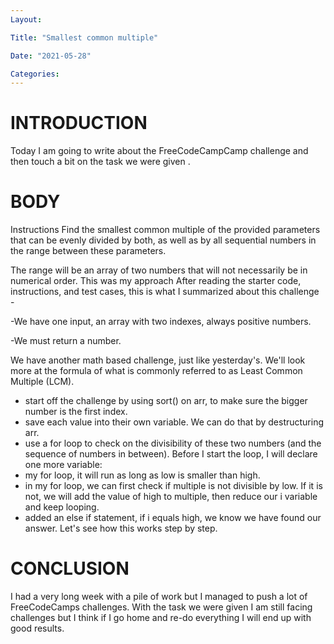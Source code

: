```yaml
---
Layout:

Title: "Smallest common multiple"

Date: "2021-05-28"

Categories:
---
```



# INTRODUCTION
Today I am going to write about the FreeCodeCampCamp challenge and then touch a bit on the task we were given .



# BODY
Instructions
Find the smallest common multiple of the provided parameters that can be evenly divided by both, as well as by all sequential numbers in the range between these parameters.

The range will be an array of two numbers that will not necessarily be in numerical order.
This was my approach
After reading the starter code, instructions, and test cases, this is what I summarized about this challenge -

-We have one input, an array with two indexes, always positive numbers.

-We must return a number.

We have another math based challenge, just like yesterday's. We'll look more at the formula of what is commonly referred to as Least Common Multiple (LCM).
- start off the challenge by using sort() on arr, to make sure the bigger number is the first index.
- save each value into their own variable. We can do that by destructuring arr.
- use a for loop to check on the divisibility of these two numbers (and the sequence of numbers in between). Before I start the loop, I will declare one more variable:
-  my for loop, it will run as long as low is smaller than high.
- in my for loop, we can first check if multiple is not divisible by low. If it is not, we will add the value of high to multiple, then reduce our i variable and keep looping.
-  added an else if statement, if i equals high, we know we have found our answer. Let's see how this works step by step.

# CONCLUSION
I had a very long week with a pile of work but I managed to push a lot of FreeCodeCamps challenges. With the task we were given I am still facing challenges but I think if I go home and re-do everything I will end up with good results. 
